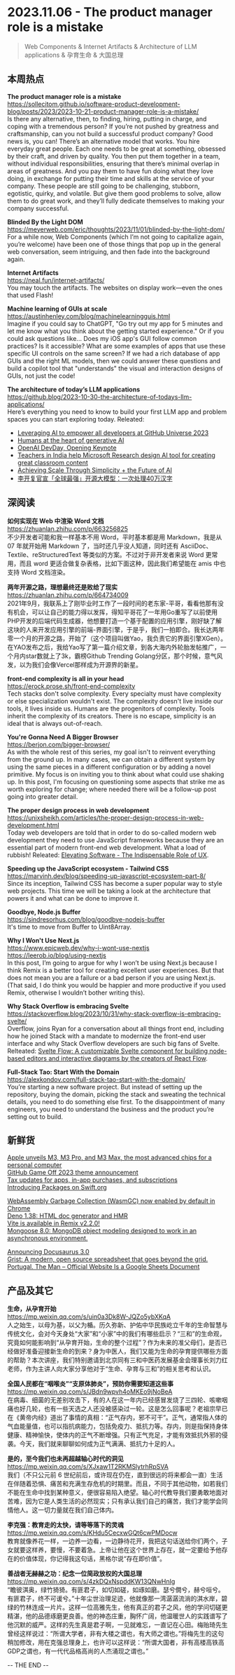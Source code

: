2023.11.06 - The product manager role is a mistake  
========  

> Web Components & Internet Artifacts & Architecture of LLM applications & 孕育生命 & 大国总理

## 本周热点

**The product manager role is a mistake**  
https://sollecitom.github.io/software-product-development-blog/posts/2023/2023-10-21-product-manager-role-is-a-mistake/  
Is there any alternative, then, to finding, hiring, putting in charge, and coping with a tremendous person? If you’re not pushed by greatness and craftsmanship, can you not build a successful product company? Good news is, you can! There’s an alternative model that works. You hire everyday great people. Each one needs to be great at something, obsessed by their craft, and driven by quality. You then put them together in a team, without individual responsibilities, ensuring that there’s minimal overlap in areas of greatness. And you pay them to have fun doing what they love doing, in exchange for putting their time and skills at the service of your company. These people are still going to be challenging, stubborn, egotistic, quirky, and volatile. But give them good problems to solve, allow them to do great work, and they’ll fully dedicate themselves to making your company successful.

**Blinded By the Light DOM**  
https://meyerweb.com/eric/thoughts/2023/11/01/blinded-by-the-light-dom/  
For a while now, Web Components (which I’m not going to capitalize again, you’re welcome) have been one of those things that pop up in the general web conversation, seem intriguing, and then fade into the background again.

**Internet Artifacts**  
https://neal.fun/internet-artifacts/  
You may touch the artifacts. The websites on display work—even the ones that used Flash!

**Machine learning of GUIs at scale**  
https://austinhenley.com/blog/machinelearningguis.html  
Imagine if you could say to ChatGPT, "Go try out my app for 5 minutes and let me know what you think about the getting started experience." Or if you could ask questions like... Does my iOS app's GUI follow common practices? Is it accessible? What are some examples of apps that use these specific UI controls on the same screen? If we had a rich database of app GUIs and the right ML models, then we could answer these questions and build a copilot tool that "understands" the visual and interaction designs of GUIs, not just the code!

**The architecture of today’s LLM applications**  
https://github.blog/2023-10-30-the-architecture-of-todays-llm-applications/  
Here’s everything you need to know to build your first LLM app and problem spaces you can start exploring today. Releated:  
- [Leveraging AI to empower all developers at GitHub Universe 2023](https://github.blog/2023-11-02-leveraging-ai-to-empower-all-developers-at-github-universe-2023/)  
- [Humans at the heart of generative AI](https://www.technologyreview.com/2023/11/01/1080463/humans-at-the-heart-of-generative-ai/)  
- [OpenAI DevDay, Opening Keynote](https://www.youtube.com/watch?v=U9mJuUkhUzk)  
- [Teachers in India help Microsoft Research design AI tool for creating great classroom content](https://www.microsoft.com/en-us/research/blog/teachers-in-india-help-microsoft-research-design-ai-tool-for-creating-great-classroom-content/)  
- [Achieving Scale Through Simplicity + the Future of AI](https://www.singlestore.com/blog/achieving-scale-through-simplicity-the-future-of-ai/)  
- [李开复官宣「全球最强」开源大模型：一次处理40万汉字](https://new.qq.com/rain/a/20231106A04B6L00)  

##  深阅读

**如何实现在 Web 中渲染 Word 文档**  
https://zhuanlan.zhihu.com/p/663256825  
不少开发者可能和我一样基本不用 Word，平时基本都是用 Markdown，我是从 07 年就开始用 Markdown 了，当时还几乎没人知道，同时还有 AsciiDoc、Textile、reStructuredText 等类似的方案。不过对于非开发者来说 Word 更常用，而且 word 更适合做复杂表格，比如下面这种，因此我们希望能在 amis 中也支持 Word 文档渲染。

**两年开源之路，理想最终还是败给了现实**  
https://zhuanlan.zhihu.com/p/664734009  
2021年9月，我联系上了刚毕业时工作了一段时间的老东家-平哥，看看他那有没有机会，可以让自己的能力得以发挥，得知平哥花了一年用Go重写了以前使用PHP开发的后端代码生成器，他想要打造一个基于配置的应用引擎，刚好缺了解这块的人来开发应用引擎的前端-界面引擎，于是乎，我们一拍即合。我长达两年零一个月的开源之路，开始了（这个项目叫做Yao，我负责它的界面引擎XGen）。在YAO发布之后，我给Yao写了第一篇介绍文章，到各大海内外轮胎发帖推广，一个月内star数就上了3k，霸榜Github Trending Golang分区，那个时候，意气风发，以为我们会像Vercel那样成为开源界的新星。

**front-end complexity is all in your head**  
https://erock.prose.sh/front-end-complexity  
Tech stacks don't solve complexity. Every specialty must have complexity or else specialization wouldn't exist. The complexity doesn't live inside our tools, it lives inside us. Humans are the progenitors of complexity. Tools inherit the complexity of its creators. There is no escape, simplicity is an ideal that is always out-of-reach.

**You're Gonna Need A Bigger Browser**  
https://berjon.com/bigger-browser/  
As with the whole rest of this series, my goal isn't to reinvent everything from the ground up. In many cases, we can obtain a different system by using the same pieces in a different configuration or by adding a novel primitive. My focus is on inviting you to think about what could use shaking up. In this post, I'm focusing on questioning some aspects that strike me as worth exploring for change; where needed there will be a follow-up post going into greater detail.

**The proper design process in web development**  
https://unixsheikh.com/articles/the-proper-design-process-in-web-development.html  
Today web developers are told that in order to do so-called modern web development they need to use JavaScript frameworks because they are an essential part of modern front-end web development. What a load of rubbish! Releated: [Elevating Software - The Indispensable Role of UX](https://blog.scottlogic.com/2023/11/03/elevating-software-the-indispensable-role-of-ux.html).  

**Speeding up the JavaScript ecosystem - Tailwind CSS**  
https://marvinh.dev/blog/speeding-up-javascript-ecosystem-part-8/  
Since its inception, Tailwind CSS has become a super popular way to style web projects. This time we will be taking a look at the architecture that powers it and what can be done to improve it.

**Goodbye, Node.js Buffer**  
https://sindresorhus.com/blog/goodbye-nodejs-buffer  
It's time to move from Buffer to Uint8Array.

**Why I Won't Use Next.js**  
https://www.epicweb.dev/why-i-wont-use-nextjs  
https://leerob.io/blog/using-nextjs  
In this post, I’m going to argue for why I won’t be using Next.js because I think Remix is a better tool for creating excellent user experiences. But that does not mean you are a failure or a bad person if you are using Next.js. (That said, I do think you would be happier and more productive if you used Remix, otherwise I wouldn’t bother writing this).

**Why Stack Overflow is embracing Svelte**  
https://stackoverflow.blog/2023/10/31/why-stack-overflow-is-embracing-svelte/  
Overflow, joins Ryan for a conversation about all things front end, including how he joined Stack with a mandate to modernize the front-end user interface and why Stack Overflow developers are such big fans of Svelte. Relteated: [Svelte Flow: A customizable Svelte component for building node-based editors and interactive diagrams by the creators of React Flow](https://svelteflow.dev/).  

**Full-Stack Tao: Start With the Domain**  
https://alexkondov.com/full-stack-tao-start-with-the-domain/  
You’re starting a new software project. But instead of setting up the repository, buying the domain, picking the stack and sweating the technical details, you need to do something else first. To the disappointment of many engineers, you need to understand the business and the product you’re setting out to build.

## 新鲜货

[Apple unveils M3, M3 Pro, and M3 Max, the most advanced chips for a personal computer](https://www.apple.com/newsroom/2023/10/apple-unveils-m3-m3-pro-and-m3-max-the-most-advanced-chips-for-a-personal-computer/)  
[GitHub Game Off 2023 theme announcement](https://github.blog/2023-11-01-github-game-off-2023-theme-announcement/)  
[Tax updates for apps, in-app purchases, and subscriptions](https://developer.apple.com/news/?id=2s2oe3qf)  
[Introducing Packages on Swift.org](https://www.swift.org/blog/packages-page/)  

[WebAssembly Garbage Collection (WasmGC) now enabled by default in Chrome](https://developer.chrome.com/en/blog/wasmgc/)  
[Deno 1.38: HTML doc generator and HMR](https://deno.com/blog/v1.38)  
[Vite is available in Remix v2.2.0!](https://remix.run/blog/remix-heart-vite)  
[Mongoose 8.0: MongoDB object modeling designed to work in an asynchronous environment.](https://github.com/Automattic/mongoose/releases/tag/8.0.0)  

[Announcing Docusaurus 3.0](https://docusaurus.io/blog/releases/3.0)  
[Grist: A modern, open source spreadsheet that goes beyond the grid.](https://www.getgrist.com/)  
[Portugal. The Man – Official Website Is a Google Sheets Document](https://www.portugaltheman.com/?frontpage=true)  

## 产品及其它  

**生命，从孕育开始**  
https://mp.weixin.qq.com/s/uin0a3Dk8W-JQZo5ybXKqA  
人之始生，以母为基，以父为楯。历久弥新、护佑中华民族屹立千年的生命智慧与传统文化，会对今天身处“大家”和“小家”中的我们有哪些启示？“三和”的生命观，究竟如何能影响到“从孕育开始，生命的整个过程”？作为未来的准父母们，是否已经做好准备迎接新生命的到来？身为中医人，我们又能为生命的孕育提供哪些方面的帮助？本次讲座，我们特别邀请到北京同有三和中医药发展基金会理事长刘力红老师，作为主讲人向大家分享他对于“生命、孕育与三和”的相关思考和认识。

**全国人民都在“咽喉炎”“支原体肺炎”，预防你需要知道这些事**  
https://mp.weixin.qq.com/s/JBdn9wpvh4oMKEo9jNoBeA  
在病毒、细菌的无差别攻击下，有的人在这一年内已经感冒发烧了三四轮、咳嗽咽痛也好几轮，也有一些天选之人还没被感染过一轮。这是怎么回事呢？老祖宗早已在《黄帝内经》道出了事情的真相：“正气存内，邪不可干”。正气，通常指人体的气血能量值，也可以指抗病能力，包括免疫力、抵抗力等。存内，则是指保持身体健康、精神愉快，使体内的正气不断增强。只有正气充足，才能有效抵抗外邪的侵袭。今天，我们就来聊聊如何成为正气满满、抵抗力十足的人。

**是的，至今我们也未再超越轴心时代的洞见**  
https://mp.weixin.qq.com/s/XJxaw1T2RKMSlytrhRpSVA  
我们（不只公元前 6 世纪前后，或许现在仍在，直到很远的将来都会一直）生活在伴随着恐惧、痛苦和充满生存危机的时期里。而且，不同于其他动物，如若我们不能在生命中找到某种意义，便很容易陷入绝望。轴心时代教导我们要勇敢地面对苦难，因为它是人类生活的必然现实；只有承认我们自己的痛苦，我们才能学会同情他人。这一切力量就在我们自己体内。

**李克强：教育走的太快，请等等落下的灵魂**  
https://mp.weixin.qq.com/s/KHdu5CecxwGQt6cwPMDocw  
教育就像养花一样，一边养一边看，一边静待花开，我把这句话送给你们两个，子女就要这样养，要慢，不要着急。上帝让他在这个世界上存在，就一定要给予他存在的价值体现，你记得我这句话，黑格尔说“存在即价值”。

**善战者无赫赫之功：纪念一位简政放权的大国总理**  
https://mp.weixin.qq.com/s/4zkDQxNspddKW13QNwHnIg  
“瞻彼淇奥，绿竹猗猗。有匪君子，如切如磋，如琢如磨。瑟兮僩兮，赫兮咺兮。有匪君子，终不可谖兮。”十年尘世治理足迹，他就像那一湾潺潺流淌的淇水岸，碧绿的竹林连成一片片。这样一位高雅先生，他有真正的君子之风，他的学问切磋更精湛，他的品德琢磨更良善。他的神态庄重，胸怀广阔，他温暖世人的实践谱写了他沉默的威严。这样的先生真是君子啊，一见就难忘，一直记在心田。梅贻琦先生曾经这样说过：“所谓大学者，非有大楼之谓也，有大师之谓也。”将梅先生的这句稍加修改，用在克强总理身上，也许可以这样说：“所谓大国者，非有高楼高铁高GDP之谓也，有一代代品格高尚的人杰涌现之谓也。”

-- THE END --
